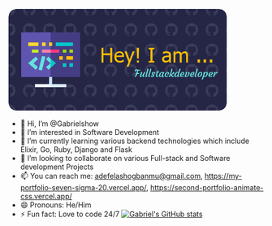 ![Header](./github-header-image.png)
- 👋 Hi, I’m @Gabrielshow
- 👀 I’m interested in Software Development
- 🌱 I’m currently learning various backend technologies which include Elixir, Go, Ruby, Django and Flask
- 💞️ I’m looking to collaborate on various Full-stack and Software development Projects
- 📫 You can reach me: adefelashogbanmu@gmail.com, https://my-portfolio-seven-sigma-20.vercel.app/, https://second-portfolio-animate-css.vercel.app/
- 😄 Pronouns: He/Him
- ⚡ Fun fact: Love to code 24/7
[![Gabriel's GitHub stats](https://github-readme-stats.vercel.app/api?username=Gabrielshow)](https://github.com/Gabrielshow/github-readme-stats)
